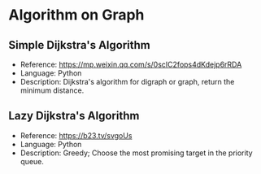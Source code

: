 # Algorithm on Graph

## Simple Dijkstra's Algorithm

* Reference: <https://mp.weixin.qq.com/s/0scIC2fops4dKdejp6rRDA>
* Language: Python
* Description: Dijkstra's algorithm for digraph or graph, return the minimum distance.

## Lazy Dijkstra's Algorithm

* Reference: <https://b23.tv/svgoUs>
* Language: Python
* Description: Greedy; Choose the most promising target in the priority queue.
